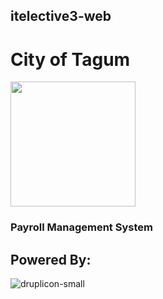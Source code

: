 ## itelective3-web
# **City of Tagum**
<img src="https://user-images.githubusercontent.com/121182590/208959009-08ed3c1c-a03d-438d-b6c2-720b02d34792.jpg" width="200" height="200"></img>
### Payroll Management System
## Powered By:
![druplicon-small](https://user-images.githubusercontent.com/121182590/208966702-e245829d-a45f-42f5-9111-6300d8d1565e.png)
